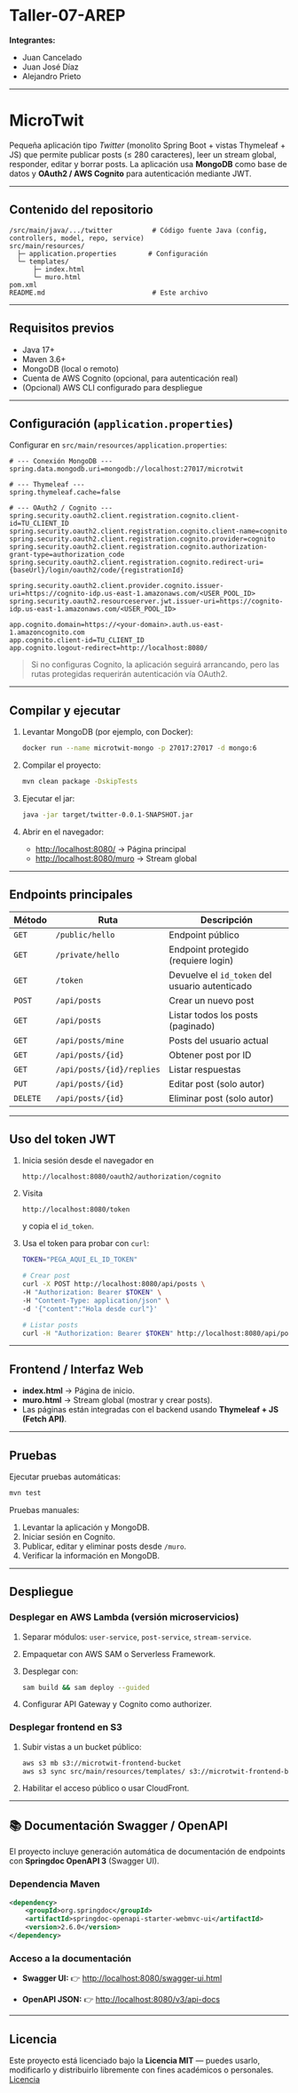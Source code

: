 # Taller-07-AREP

**Integrantes:**

* Juan Cancelado
* Juan José Díaz
* Alejandro Prieto

---

# MicroTwit

Pequeña aplicación tipo *Twitter* (monolito Spring Boot + vistas Thymeleaf + JS) que permite publicar posts (≤ 280 caracteres), leer un stream global, responder, editar y borrar posts.
La aplicación usa **MongoDB** como base de datos y **OAuth2 / AWS Cognito** para autenticación mediante JWT.

---

## Contenido del repositorio

```
/src/main/java/.../twitter          # Código fuente Java (config, controllers, model, repo, service)
src/main/resources/
  ├─ application.properties        # Configuración
  └─ templates/
      ├─ index.html
      └─ muro.html
pom.xml
README.md                           # Este archivo
```

---

## Requisitos previos

* Java 17+
* Maven 3.6+
* MongoDB (local o remoto)
* Cuenta de AWS Cognito (opcional, para autenticación real)
* (Opcional) AWS CLI configurado para despliegue

---

## Configuración (`application.properties`)

Configurar en `src/main/resources/application.properties`:

```properties
# --- Conexión MongoDB ---
spring.data.mongodb.uri=mongodb://localhost:27017/microtwit

# --- Thymeleaf ---
spring.thymeleaf.cache=false

# --- OAuth2 / Cognito ---
spring.security.oauth2.client.registration.cognito.client-id=TU_CLIENT_ID
spring.security.oauth2.client.registration.cognito.client-name=cognito
spring.security.oauth2.client.registration.cognito.provider=cognito
spring.security.oauth2.client.registration.cognito.authorization-grant-type=authorization_code
spring.security.oauth2.client.registration.cognito.redirect-uri={baseUrl}/login/oauth2/code/{registrationId}

spring.security.oauth2.client.provider.cognito.issuer-uri=https://cognito-idp.us-east-1.amazonaws.com/<USER_POOL_ID>
spring.security.oauth2.resourceserver.jwt.issuer-uri=https://cognito-idp.us-east-1.amazonaws.com/<USER_POOL_ID>

app.cognito.domain=https://<your-domain>.auth.us-east-1.amazoncognito.com
app.cognito.client-id=TU_CLIENT_ID
app.cognito.logout-redirect=http://localhost:8080/
```

> Si no configuras Cognito, la aplicación seguirá arrancando, pero las rutas protegidas requerirán autenticación vía OAuth2.

---

## Compilar y ejecutar

1. Levantar MongoDB (por ejemplo, con Docker):

   ```bash
   docker run --name microtwit-mongo -p 27017:27017 -d mongo:6
   ```

2. Compilar el proyecto:

   ```bash
   mvn clean package -DskipTests
   ```

3. Ejecutar el jar:

   ```bash
   java -jar target/twitter-0.0.1-SNAPSHOT.jar
   ```

4. Abrir en el navegador:

   * [http://localhost:8080/](http://localhost:8080/) → Página principal
   * [http://localhost:8080/muro](http://localhost:8080/muro) → Stream global

---

## Endpoints principales

| Método   | Ruta                      | Descripción                                    |
| -------- | ------------------------- | ---------------------------------------------- |
| `GET`    | `/public/hello`           | Endpoint público                               |
| `GET`    | `/private/hello`          | Endpoint protegido (requiere login)            |
| `GET`    | `/token`                  | Devuelve el `id_token` del usuario autenticado |
| `POST`   | `/api/posts`              | Crear un nuevo post                            |
| `GET`    | `/api/posts`              | Listar todos los posts (paginado)              |
| `GET`    | `/api/posts/mine`         | Posts del usuario actual                       |
| `GET`    | `/api/posts/{id}`         | Obtener post por ID                            |
| `GET`    | `/api/posts/{id}/replies` | Listar respuestas                              |
| `PUT`    | `/api/posts/{id}`         | Editar post (solo autor)                       |
| `DELETE` | `/api/posts/{id}`         | Eliminar post (solo autor)                     |

---

## Uso del token JWT

1. Inicia sesión desde el navegador en

   ```
   http://localhost:8080/oauth2/authorization/cognito
   ```

2. Visita

   ```
   http://localhost:8080/token
   ```

   y copia el `id_token`.

3. Usa el token para probar con `curl`:

   ```bash
   TOKEN="PEGA_AQUI_EL_ID_TOKEN"

   # Crear post
   curl -X POST http://localhost:8080/api/posts \
   -H "Authorization: Bearer $TOKEN" \
   -H "Content-Type: application/json" \
   -d '{"content":"Hola desde curl"}'

   # Listar posts
   curl -H "Authorization: Bearer $TOKEN" http://localhost:8080/api/posts
   ```

---

## Frontend / Interfaz Web

* **index.html** → Página de inicio.
* **muro.html** → Stream global (mostrar y crear posts).
* Las páginas están integradas con el backend usando **Thymeleaf + JS (Fetch API)**.

---

## Pruebas

Ejecutar pruebas automáticas:

```bash
mvn test
```

Pruebas manuales:

1. Levantar la aplicación y MongoDB.
2. Iniciar sesión en Cognito.
3. Publicar, editar y eliminar posts desde `/muro`.
4. Verificar la información en MongoDB.

---

## Despliegue

### Desplegar en AWS Lambda (versión microservicios)

1. Separar módulos: `user-service`, `post-service`, `stream-service`.
2. Empaquetar con AWS SAM o Serverless Framework.
3. Desplegar con:

   ```bash
   sam build && sam deploy --guided
   ```
4. Configurar API Gateway y Cognito como authorizer.

### Desplegar frontend en S3

1. Subir vistas a un bucket público:

   ```bash
   aws s3 mb s3://microtwit-frontend-bucket
   aws s3 sync src/main/resources/templates/ s3://microtwit-frontend-bucket --acl public-read
   ```
2. Habilitar el acceso público o usar CloudFront.

---

## 📚 Documentación Swagger / OpenAPI

El proyecto incluye generación automática de documentación de endpoints con **Springdoc OpenAPI 3** (Swagger UI).

### Dependencia Maven

```xml
<dependency>
    <groupId>org.springdoc</groupId>
    <artifactId>springdoc-openapi-starter-webmvc-ui</artifactId>
    <version>2.6.0</version>
</dependency>
```

### Acceso a la documentación

* **Swagger UI:**
  👉 [http://localhost:8080/swagger-ui.html](http://localhost:8080/swagger-ui.html)

* **OpenAPI JSON:**
  👉 [http://localhost:8080/v3/api-docs](http://localhost:8080/v3/api-docs)

---

## Licencia

Este proyecto está licenciado bajo la **Licencia MIT** — puedes usarlo, modificarlo y distribuirlo libremente con fines académicos o personales.
[Licencia](./LICENSE)